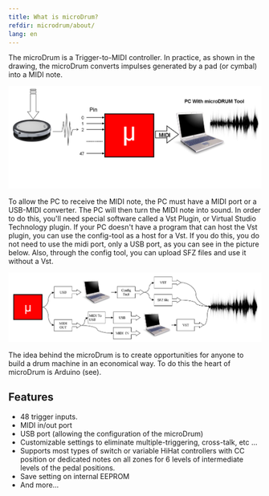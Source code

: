 ```yaml
---
title: What is microDrum?
refdir: microdrum/about/
lang: en
---
```

The microDrum is a Trigger-to-MIDI controller. In practice, as shown in the drawing,
the microDrum converts impulses generated by a pad (or cymbal) into a MIDI note.

<img src="./microdrum-work.png" alt="microDrum work" class="img-responsive">

To allow the PC to receive the MIDI note, the PC must have a MIDI port or a
USB-MIDI converter. The PC will then turn the MIDI note into sound.
In order to do this, you'll need special software called a Vst Plugin,
or Virtual Studio Technology plugin. If your PC doesn't have a program that can
host the Vst plugin, you can use the config-tool as a host for a Vst.
If you do this, you do not need to use the midi port, only a USB port, as you
can see in the picture below. Also, through the config tool, you can upload SFZ
files and use it without a Vst.

<img src="./microdrum-vst-work.png" alt="microDrum VST work" class="img-responsive">

The idea behind the microDrum is to create opportunities for anyone to build a
drum machine in an economical way. To do this the heart of microDrum is Arduino (see).

## Features

* 48 trigger inputs.
* MIDI in/out port
* USB port (allowing the configuration of the microDrum)
* Customizable settings to eliminate multiple-triggering, cross-talk, etc ...
* Supports most types of switch or variable HiHat controllers with CC position
  or dedicated notes on all zones for 6 levels of intermediate levels of the
  pedal positions.
* Save setting on internal EEPROM
* And more… 
